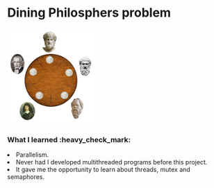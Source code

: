 # Dining Philosphers problem

<img src="xuhgni9ifz9d1uo1red2.jpeg" width="200"> 

<h3>What I learned :heavy_check_mark:  </h3> 
<li>Parallelism.</li>
<li>Never had I developed multithreaded programs before this project.</li>
<li>It gave me the opportunity to learn about threads, mutex and semaphores.</li>
